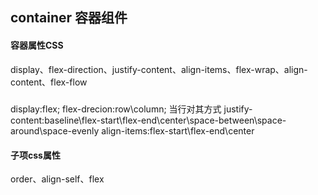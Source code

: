 ## container 容器组件
#### 容器属性CSS 
display、flex-direction、justify-content、align-items、flex-wrap、align-content、flex-flow

##### 
display:flex;
flex-drecion:row\column;
当行对其方式
justify-content:baseline\flex-start\flex-end\center\space-between\space-around\space-evenly
align-items:flex-start\flex-end\center



#### 子项css属性
 order、align-self、flex

